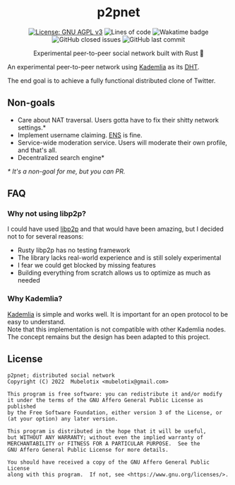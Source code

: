 <h1 align="center">p2pnet</h1>

<p align="center">
    <a href="https://www.gnu.org/licenses/agpl-3.0"><img src="https://img.shields.io/badge/License-AGPL_v3-blue.svg" alt="License: GNU AGPL v3"></a>
    <img alt="Lines of code" src="https://img.shields.io/tokei/lines/github/Mubelotix/p2pnet">
    <img src="https://wakatime.com/badge/user/6a4c28c6-c833-460a-815e-15ce48b15c25/project/cf07aa0b-1f3c-42ff-a3c1-67a97f3a9ffa.svg" alt="Wakatime badge">
    <img alt="GitHub closed issues" src="https://img.shields.io/github/issues-closed-raw/Mubelotix/p2pnet?color=%23347d39">
    <img alt="GitHub last commit" src="https://img.shields.io/github/last-commit/Mubelotix/p2pnet">
</p>

<p align="center">Experimental peer-to-peer social network built with Rust 🦀</p>

An experimental peer-to-peer network using [Kademlia](https://en.wikipedia.org/wiki/Kademlia) as its [DHT](https://en.wikipedia.org/wiki/Distributed_hash_table).

The end goal is to achieve a fully functional distributed clone of Twitter.

## Non-goals

- Care about NAT traversal. Users gotta have to fix their shitty network settings.*
- Implement username claiming. [ENS](https://ens.domains/) is fine.
- Service-wide moderation service. Users will moderate their own profile, and that's all.
- Decentralized search engine*

_* It's a non-goal for me, but *you* can PR._

## FAQ

### Why not using libp2p?

I could have used [libp2p](https://libp2p.io/) and that would have been amazing, but I decided not to for several reasons:
- Rusty libp2p has no testing framework
- The library lacks real-world experience and is still solely experimental
- I fear we could get blocked by missing features
- Building everything from scratch allows us to optimize as much as needed

### Why Kademlia?

[Kademlia](https://en.wikipedia.org/wiki/Kademlia) is simple and works well.
It is important for an open protocol to be easy to understand.  
Note that this implementation is not compatible with other Kademlia nodes.
The concept remains but the design has been adapted to this project.

## License

    p2pnet; distributed social network
    Copyright (C) 2022  Mubelotix <mubelotix@gmail.com>

    This program is free software: you can redistribute it and/or modify
    it under the terms of the GNU Affero General Public License as published
    by the Free Software Foundation, either version 3 of the License, or
    (at your option) any later version.

    This program is distributed in the hope that it will be useful,
    but WITHOUT ANY WARRANTY; without even the implied warranty of
    MERCHANTABILITY or FITNESS FOR A PARTICULAR PURPOSE.  See the
    GNU Affero General Public License for more details.

    You should have received a copy of the GNU Affero General Public License
    along with this program.  If not, see <https://www.gnu.org/licenses/>.
